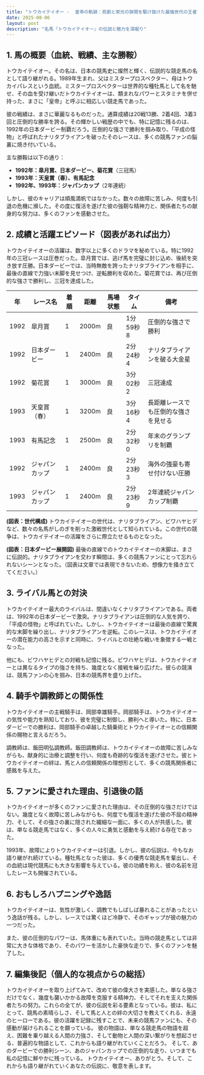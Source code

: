 ```yaml
---
title: "トウカイテイオー -  皇帝の軌跡：悲劇と栄光の狭間を駆け抜けた最強世代の王者"
date: 2025-08-06
layout: post
description: "名馬『トウカイテイオー』の伝説と魅力を深堀り"
---
```


## 1. 馬の概要（血統、戦績、主な勝鞍）

トウカイテイオー。その名は、日本の競馬史に燦然と輝く、伝説的な競走馬の名として語り継がれる。1989年生まれ、父はミスタープロスペクター、母はトウカイパレスという血統。ミスタープロスペクターは世界的な種牡馬として名を馳せ、その血を受け継いだトウカイテイオーは、類まれなパワーとスタミナを併せ持った、まさに「皇帝」と呼ぶに相応しい競走馬であった。

彼の戦績は、まさに華麗なるものだった。通算成績は20戦13勝、2着4回、3着3回と圧倒的な勝率を誇る。その輝かしい戦歴の中でも、特に記憶に残るのは、1992年の日本ダービー制覇だろう。圧倒的な強さで勝利を掴み取り、「平成の怪物」と呼ばれたナリタブライアンを破ったそのレースは、多くの競馬ファンの脳裏に焼き付いている。

主な勝鞍は以下の通り：

* **1992年：皐月賞、日本ダービー、菊花賞**（三冠馬）
* **1993年：天皇賞（春）、有馬記念**
* **1992年、1993年：ジャパンカップ**（2年連続）


しかし、彼のキャリアは順風満帆ではなかった。数々の故障に苦しみ、何度も引退の危機に瀕した。その度に復活を遂げた彼の強靭な精神力と、関係者たちの献身的な努力は、多くのファンを感動させた。


## 2. 成績と活躍エピソード（図表があれば出力）

トウカイテイオーの活躍は、数字以上に多くのドラマを秘めている。特に1992年の三冠レースは圧巻だった。皐月賞では、逃げ馬を完璧に封じ込め、後続を突き放す圧勝。日本ダービーでは、当時無敵を誇ったナリタブライアンを相手に、最後の直線で力強い末脚を見せつけ、逆転勝利を収めた。菊花賞では、再び圧倒的な強さで勝利し、三冠を達成した。

| 年 | レース名        | 着順 | 距離 | 馬場状態 | タイム     | 備考                               |
|---|-----------------|------|------|----------|-----------|------------------------------------|
| 1992 | 皐月賞          | 1    | 2000m| 良       | 1分59秒8  | 圧倒的な強さで勝利                   |
| 1992 | 日本ダービー      | 1    | 2400m| 良       | 2分24秒4  | ナリタブライアンを破る大金星           |
| 1992 | 菊花賞          | 1    | 3000m| 良       | 3分02秒2  | 三冠達成                               |
| 1993 | 天皇賞（春）    | 1    | 3200m| 良       | 3分16秒4  | 長距離レースでも圧倒的な強さを見せる     |
| 1993 | 有馬記念        | 1    | 2500m| 良       | 2分32秒0  | 年末のグランプリを制覇                 |
| 1992 | ジャパンカップ    | 1    | 2400m| 良       | 2分23秒3  | 海外の強豪も寄せ付けない圧勝           |
| 1993 | ジャパンカップ    | 1    | 2400m| 良       | 2分23秒9  | 2年連続ジャパンカップ制覇             |


**(図表：世代構成)**  トウカイテイオーの世代は、ナリタブライアン、ビワハヤヒデなど、数々の名馬がしのぎを削った激戦世代として知られている。この世代の競争は、トウカイテイオーの活躍をさらに際立たせるものとなった。

**(図表：日本ダービー展開図)**  最後の直線でのトウカイテイオーの末脚は、まさに伝説的。ナリタブライアンを交わす瞬間は、多くの競馬ファンにとって忘れられないシーンとなった。（図表は文章では表現できないため、想像力を掻き立ててください。）


## 3. ライバル馬との対決

トウカイテイオー最大のライバルは、間違いなくナリタブライアンである。両者は、1992年の日本ダービーで激突。ナリタブライアンは圧倒的な人気を誇り、「平成の怪物」と呼ばれていた。しかし、トウカイテイオーは最後の直線で驚異的な末脚を繰り出し、ナリタブライアンを逆転。このレースは、トウカイテイオーの潜在能力の高さを示すと同時に、ライバルとの壮絶な戦いを象徴する一戦となった。

他にも、ビワハヤヒデとの対戦も記憶に残る。ビワハヤヒデは、トウカイテイオーとは異なるタイプの強さを持ち、幾度となく接戦を繰り広げた。彼らの競演は、競馬ファンの心を掴み、日本の競馬界を盛り上げた。


## 4. 騎手や調教師との関係性

トウカイテイオーの主戦騎手は、岡部幸雄騎手。岡部騎手は、トウカイテイオーの気性や能力を熟知しており、彼を完璧に制御し、勝利へと導いた。特に、日本ダービーでの勝利は、岡部騎手の卓越した騎乗術とトウカイテイオーとの信頼関係の賜物と言えるだろう。

調教師は、飯田明弘調教師。飯田調教師は、トウカイテイオーの故障に苦しみながらも、献身的に治療と調整を行い、何度も奇跡的な復活を遂げさせた。彼とトウカイテイオーの絆は、馬と人の信頼関係の理想形として、多くの競馬関係者に感銘を与えた。


## 5. ファンに愛された理由、引退後の話

トウカイテイオーが多くのファンに愛された理由は、その圧倒的な強さだけではない。幾度となく故障に苦しみながらも、何度でも復活を遂げた彼の不屈の精神力、そして、その強さの裏に隠された繊細な一面に、多くの人が共感した。彼は、単なる競走馬ではなく、多くの人々に勇気と感動を与え続ける存在であった。

1993年、故障によりトウカイテイオーは引退。しかし、彼の伝説は、今もなお語り継がれ続けている。種牡馬となった彼は、多くの優秀な競走馬を輩出し、その血統は現代競馬にも大きな影響を与えている。彼の功績を称え、彼の名前を冠したレースも開催されている。


## 6. おもしろハプニングや逸話

トウカイテイオーは、気性が激しく、調教でもしばしば暴れることがあったという逸話が残る。しかし、レースでは驚くほど冷静で、そのギャップが彼の魅力の一つだった。

また、彼の圧倒的なパワーは、馬体重にも表れていた。当時の競走馬としては非常に大きな体格であり、そのパワーを活かした豪快な走りで、多くのファンを魅了した。


## 7. 編集後記（個人的な視点からの総括）

トウカイテイオーを取り上げてみて、改めて彼の偉大さを実感した。単なる強さだけでなく、幾度も襲いかかる故障を克服する精神力、そしてそれを支えた関係者たちの努力。これらの全てが、彼の伝説を彩る要素となっている。彼は、私にとって、競馬の素晴らしさ、そして馬と人との絆の大切さを教えてくれる、永遠のヒーローである。彼の活躍を記録に残すことで、未来の競馬ファンにも、その感動が届けられることを願っている。  彼の物語は、単なる競走馬の物語を超え、困難を乗り越える人間の力強さ、そして動物と人間の深い繋がりを想起させる、普遍的な物語として、これからも語り継がれていくことだろう。  そして、あのダービーでの勝利シーン、あのジャパンカップでの圧倒的な走り、いつまでも私の記憶に鮮やかに残っている。  トウカイテイオー、ありがとう。そして、これからも語り継がれていくあなたの伝説に、敬意を表します。
